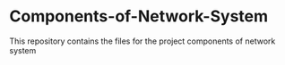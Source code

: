 # Components-of-Network-System
This repository contains the files for the project components of network system
